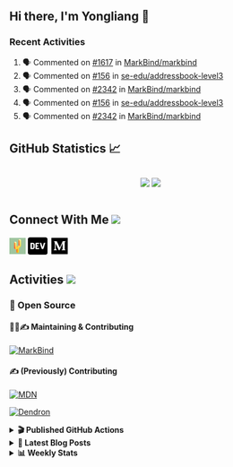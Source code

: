 ## Hi there, I'm Yongliang 👋

### Recent Activities

<!--START_SECTION:activity-->
1. 🗣 Commented on [#1617](https://github.com/MarkBind/markbind/issues/1617#issuecomment-1646779298) in [MarkBind/markbind](https://github.com/MarkBind/markbind)
2. 🗣 Commented on [#156](https://github.com/se-edu/addressbook-level3/pull/156#issuecomment-1646778965) in [se-edu/addressbook-level3](https://github.com/se-edu/addressbook-level3)
3. 🗣 Commented on [#2342](https://github.com/MarkBind/markbind/issues/2342#issuecomment-1646774565) in [MarkBind/markbind](https://github.com/MarkBind/markbind)
4. 🗣 Commented on [#156](https://github.com/se-edu/addressbook-level3/pull/156#issuecomment-1646772371) in [se-edu/addressbook-level3](https://github.com/se-edu/addressbook-level3)
5. 🗣 Commented on [#2342](https://github.com/MarkBind/markbind/issues/2342#issuecomment-1646771150) in [MarkBind/markbind](https://github.com/MarkBind/markbind)
<!--END_SECTION:activity-->

## GitHub Statistics :chart_with_upwards_trend:
<div align="center">
<div style="display: flex; align-items: center; justify-content: center;">

[![](https://github-readme-stats-tlylt.vercel.app/api?username=tlylt&show_icons=true&theme=tokyonight&hide_border=true&locale=en)](https://github.com/tlylt)
[![](https://github-readme-streak-stats.herokuapp.com/?user=tlylt&theme=tokyonight&hide_border=true)](https://github.com/tlylt)
</div>
</div>

## Connect With Me <img src="https://media.giphy.com/media/2wh5K5yE3ulp3xgYcG/giphy-downsized.gif" width="30">

<a href="https://www.yongliangliu.com/" target="_blank"><img align="center" src="static/site-icon.png" alt="yongliangliu.com" height="29" width="29" /></a>
<a href="https://dev.to/tlylt" target="_blank"><img align="center" src="static/dev-badge.svg" alt="dev.to/tlylt" height="35" width="35" /></a>
<a href="https://tlylt.medium.com" target="_blank"><img align="center" src="static/medium.png" alt="tlylt.medium.com" height="35" width="35" /></a>

## Activities <img src="https://media.giphy.com/media/WUlplcMpOCEmTGBtBW/giphy.gif" width="30">

### 🔭 Open Source

#### 👷‍♂️✍️ Maintaining & Contributing
[![MarkBind](https://github-readme-stats-tlylt.vercel.app/api/pin/?username=markbind&repo=markbind)](https://github.com/MarkBind/markbind)

#### ✍️ (Previously) Contributing
[![MDN](https://github-readme-stats-tlylt.vercel.app/api/pin/?username=mdn&repo=content)](https://github.com/mdn/content/issues?q=is%3Aopen+involves%3A%40me+sort%3Aupdated-desc)

[![Dendron](https://github-readme-stats-tlylt.vercel.app/api/pin/?username=dendronhq&repo=dendron)](https://github.com/dendronhq/dendron/issues?q=is%3Aopen+involves%3A%40me+sort%3Aupdated-desc)

<details>
<summary> <b>🎬 Published GitHub Actions </b> </summary>

[![install-graphviz](https://github-readme-stats-tlylt.vercel.app/api/pin/?username=tlylt&repo=install-graphviz)](https://github.com/tlylt/install-graphviz)

[![reposense-action](https://github-readme-stats-tlylt.vercel.app/api/pin/?username=tlylt&repo=reposense-action)](https://github.com/tlylt/reposense-action)

[![markbin-action](https://github-readme-stats-tlylt.vercel.app/api/pin/?username=markbind&repo=markbind-action)](https://github.com/MarkBind/markbind-action)

</details>

<details>
<summary> <b>📕 Latest Blog Posts</b> </summary>

<!-- BLOG-POST-LIST:START -->
- [Deploy a ChatGPT API Server in no time](https://www.yongliangliu.com/blog/chatgpt-nextjs-server/)
- [Creating a regex-based Markdown parser in TypeScript](https://www.yongliangliu.com/blog/rmark/)
- [Create VSCode Snippets for Markdown Blog Workflows](https://www.yongliangliu.com/blog/vscode-snippets/)
- [Brag Doc 2023](https://www.yongliangliu.com/blog/brag-doc-2023/)
- [My Journey into Open Source](https://www.yongliangliu.com/blog/my-journey-into-open-source/)
<!-- BLOG-POST-LIST:END -->

</details>

<details>
<summary> <b>📊 Weekly Stats</b> </summary>

<!--START_SECTION:waka-->
![Code Time](http://img.shields.io/badge/Code%20Time-1%2C087%20hrs%2027%20mins-blue)

**🐱 My GitHub Data** 

> 📦 634.9 kB Used in GitHub's Storage 
 > 
> 🏆 1,313 Contributions in the Year 2023
 > 
> 🚫 Not Opted to Hire
 > 
> 📜 173 Public Repositories 
 > 
> 🔑 40 Private Repositories 
 > 
**I'm an Early 🐤** 

```text
🌞 Morning                3830 commits        ███████░░░░░░░░░░░░░░░░░░   29.25 % 
🌆 Daytime                3523 commits        ███████░░░░░░░░░░░░░░░░░░   26.91 % 
🌃 Evening                4873 commits        █████████░░░░░░░░░░░░░░░░   37.22 % 
🌙 Night                  867 commits         ██░░░░░░░░░░░░░░░░░░░░░░░   06.62 % 
```
📅 **I'm Most Productive on Wednesday** 

```text
Monday                   1722 commits        ███░░░░░░░░░░░░░░░░░░░░░░   13.15 % 
Tuesday                  1871 commits        ████░░░░░░░░░░░░░░░░░░░░░   14.29 % 
Wednesday                2121 commits        ████░░░░░░░░░░░░░░░░░░░░░   16.20 % 
Thursday                 1661 commits        ███░░░░░░░░░░░░░░░░░░░░░░   12.69 % 
Friday                   1690 commits        ███░░░░░░░░░░░░░░░░░░░░░░   12.91 % 
Saturday                 1992 commits        ████░░░░░░░░░░░░░░░░░░░░░   15.21 % 
Sunday                   2036 commits        ████░░░░░░░░░░░░░░░░░░░░░   15.55 % 
```


📊 **This Week I Spent My Time On** 

```text
🕑︎ Time Zone: Asia/Singapore

💬 Programming Languages: 
Markdown                 6 hrs 42 mins       █████████░░░░░░░░░░░░░░░░   36.34 % 
TypeScript               6 hrs 39 mins       █████████░░░░░░░░░░░░░░░░   36.05 % 
JSON                     2 hrs 40 mins       ████░░░░░░░░░░░░░░░░░░░░░   14.47 % 
JavaScript               1 hr 38 mins        ██░░░░░░░░░░░░░░░░░░░░░░░   08.93 % 
Other                    18 mins             ░░░░░░░░░░░░░░░░░░░░░░░░░   01.69 % 
```


 Last Updated on 23/07/2023 00:54:47 UTC
<!--END_SECTION:waka-->

</details>
